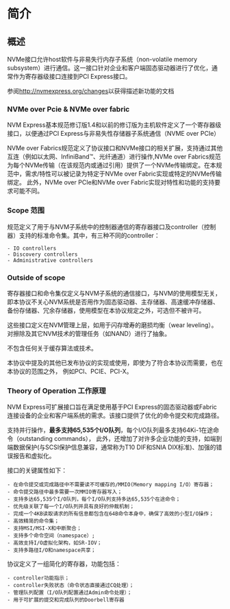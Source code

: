 # 简介

## 概述
  NVMe接口允许host软件与非易失行内存子系统（non-volatile memory subsystem）进行通信。这一接口针对企业和客户端固态驱动器进行了优化，通常作为寄存器级接口连接到PCI Express接口。

  参阅<http://nvmexpress.org/changes>以获得描述新功能的文档
  
### NVMe over Pcie & NVMe over fabric

  NVM Express基本规范修订版1.4和以前的修订版为主机软件定义了一个寄存器级接口，以便通过PCI Express与非易失性存储器子系统通信（NVME over PCIe）
  
  NVMe over Fabrics规范定义了协议接口和NVMe接口的相关扩展，支持通过其他互连（例如以太网、InfiniBand™、光纤通道）进行操作,NVMe over Fabrics规范为每个NVMe传输（在该规范内或通过引用）提供了一个NVMe传输绑定。在本规范中，需求/特性可以被记录为特定于NVMe over Fabric实现或特定的NVMe传输绑定。 此外，NVMe over PCIe和NVMe over Fabric实现对特性和功能的支持要求可能不同。
  
### Scope 范围

  规范定义了用于与NVM子系统中的控制器通信的寄存器接口及controller（控制器）支持的标准命令集。其中，有三种不同的controller：
  
    - IO controllers 
    - Discovery controllers 
    - Administrative controllers

### Outside of scope
  
  寄存器接口和命令集仅定义与NVM子系统的通信接口，与NVM的使用模型无关，即本协议不关心NVM系统是否用作为固态驱动器、主存储器、高速缓冲存储器、备份存储器、冗余存储器，使用模型在本协议规定之外，可选但不被许可。
  
  这些接口定义在NVM管理上层，如用于闪存增寿的磨损均衡（wear leveling）。对擦除及其它NVM技术的管理任务（如NAND）进行了抽象。
  
  不包含任何关于缓存算法或技术。
  
  本协议中提及的其他已发布协议的实现或使用，即使为了符合本协议而需要，也在本协议的范围之外， 例如PCI、PCIE、PCI-X。
  
### Theory of Operation 工作原理

  NVM Express可扩展接口旨在满足使用基于PCI Express的固态驱动器或Fabric连接设备的企业和客户端系统的需求。该接口提供了优化的命令提交和完成路径。
    
  支持并行操作，**最多支持65,535个I/O队列**，每个I/O队列最多支持64Ki-1在途命令（outstanding commands）， 此外，还增加了对许多企业功能的支持，如端到端数据保护(与SCSI保护信息兼容，通常称为T10 DIF和SNIA DIX标准)、加强的错误报告和虚拟化。
    
  接口的关键属性如下：
  
    - 在命令提交或完成路径中不需要读不可缓存的/MMIO(Memory mapping I/O）寄存器；
    - 命令提交路径中最多需要一次MMIO寄存器写入；
    - 支持多达65,535个I/O队列，每个I/O队列支持多达65,535个在途命令；
    - 优先级关联了每一个I/O队列并具有良好的仲裁机制；
    - 完成一个4KB读取请求的所有信息都包含在64B命令本身中，确保了高效的小型I/O操作；
    - 高效精简的命令集；
    - 支持MSI/MSI-X和中断聚合；
    - 支持多个命令空间（namespace）;
    - 高效支持I/O虚拟化架构，如SR-IOV；
    - 支持多路径I/O和namespace共享；
    
  协议定义了一组简化的寄存器，功能包括：
  
    - controller功能指示；
    - controller失败状态（命令状态直接通过CQ处理）；
    - 管理队列配置（I/O队列配置通过Admin命令处理）；
    - 用于可扩展的提交和完成队列的Doorbell寄存器
    
  
    
    
    
    

